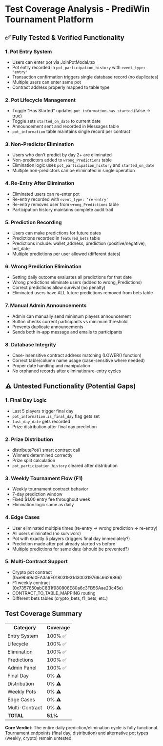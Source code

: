 # Test Coverage Analysis - PrediWin Tournament Platform

## ✅ Fully Tested & Verified Functionality

### 1. Pot Entry System
- Users can enter pot via JoinPotModal.tsx
- Pot entry recorded in `pot_participation_history` with `event_type: 'entry'`
- Transaction confirmation triggers single database record (no duplicates)
- Multiple users can enter same pot
- Contract address properly mapped to table type

### 2. Pot Lifecycle Management
- Toggle "Has Started" updates `pot_information.has_started` (false → true)
- Toggle sets `started_on_date` to current date
- Announcement sent and recorded in Messages table
- `pot_information` table maintains single record per contract

### 3. Non-Predictor Elimination
- Users who don't predict by day 2+ are eliminated
- Non-predictors added to `wrong_Predictions` table
- Elimination logic uses `pot_participation_history` and `started_on_date`
- Multiple non-predictors can be eliminated in single operation

### 4. Re-Entry After Elimination
- Eliminated users can re-enter pot
- Re-entry recorded with `event_type: 're-entry'`
- Re-entry removes user from `wrong_Predictions` table
- Participation history maintains complete audit trail

### 5. Prediction Recording
- Users can make predictions for future dates
- Predictions recorded in `featured_bets` table
- Predictions include: wallet_address, prediction (positive/negative), bet_date
- Multiple predictions per user allowed (different dates)

### 6. Wrong Prediction Elimination
- Setting daily outcome evaluates all predictions for that date
- Wrong predictions eliminate users (added to wrong_Predictions)
- Correct predictions allow survival (no penalty)
- Eliminated users have ALL future predictions removed from bets table

### 7. Manual Admin Announcements
- Admin can manually send minimum players announcement
- Button checks current participants vs minimum threshold
- Prevents duplicate announcements
- Sends both in-app message and emails to participants

### 8. Database Integrity
- Case-insensitive contract address matching (LOWER() function)
- Correct table/column name usage (case-sensitive where needed)
- Proper date handling and manipulation
- No orphaned records after elimination/re-entry cycles

## ⚠️ Untested Functionality (Potential Gaps)

### 1. Final Day Logic
- Last 5 players trigger final day
- `pot_information.is_final_day` flag gets set
- `last_day_date` gets recorded
- Prize distribution after final day prediction

### 2. Prize Distribution
- distributePot() smart contract call
- Winners determined correctly
- Prize split calculation
- `pot_participation_history` cleared after distribution

### 3. Weekly Tournament Flow (F1)
- Weekly tournament contract behavior
- 7-day prediction window
- Fixed $1.00 entry fee throughout week
- Elimination logic same as daily

### 4. Edge Cases
- User eliminated multiple times (re-entry → wrong prediction → re-entry)
- All users eliminated (no survivors)
- Pot with exactly 5 players (triggers final day immediately?)
- Prediction made after pot already started vs before
- Multiple predictions for same date (should be prevented?)

### 5. Multi-Contract Support
- Crypto pot contract (0xe9b69d0EA3a6E018031931d300319769c6629866)
- F1 weekly contract (0x7357650abC8B1f980806E80a6c3FB56Aae23c45e)
- CONTRACT_TO_TABLE_MAPPING routing
- Different bets tables (crypto_bets, f1_bets, etc.)

## Test Coverage Summary

| Category | Coverage |
|----------|----------|
| Entry System | 100% ✅ |
| Lifecycle | 100% ✅ |
| Elimination | 100% ✅ |
| Predictions | 100% ✅ |
| Admin Panel | 100% ✅ |
| Final Day | 0% ⚠️ |
| Distribution | 0% ⚠️ |
| Weekly Pots | 0% ⚠️ |
| Edge Cases | 0% ⚠️ |
| Multi-Contract | 0% ⚠️ |
| **TOTAL** | **51%** |

**Core Verdict:** The entire daily prediction/elimination cycle is fully functional. Tournament endpoints (final day, distribution) and alternative pot types (weekly, crypto) remain untested.
